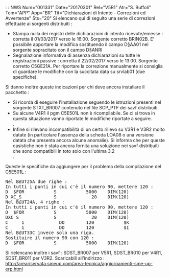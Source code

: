  :  : NWS Num="001331" Date="20170301" Rel="V5R1" Atr="S. Buffoli" Tem="APP" App="BR" Tit="Dichiarazioni di Intento - Correzioni ed Avvertenze" Sts="20"
Si elencano qui di seguito una serie di correzioni effettuate ai sorgenti distribuiti : 
<ul>
<li>Stampa nulla dei registri delle dichiarazioni di intento ricevute/emesse :  corretta il 01/03/2017
verso le 16.00. Sorgente corretto BRIN02B. E' possibile apportare la modifica sostituendo il campo
D§AA01 nel sorgente sopracitato con il campo D§ANRI</li>
<li>Segnalazione informativa di assenza dichiarazioni su tutte le registrazioni passive :  corretta il 22/02/2017 verso le 13.00. Sorgente corretto C5GE21A. Per riportare la correzione manualmente si consiglia di guardare le modifiche con la succitata data su srvlab01 (due specifiche).
</li>
</ul>

Si danno inoltre queste indicazioni per chi deve ancora installare il pacchetto : 
<ul>
<li>Si ricorda di eseguire l'installazione seguendo le istruzioni presenti nel sorgente STXT_BR007
contenuto nel file SCP_PTF dei savf distribuiti.</li>
<li>Su alcune V4R1 il pgm C5E501L non è ricompilabile. Se ci si trova in questa situazione vanno riportate le modifiche riportate a seguire.</li>.
<li>Infine si rilevano incompatibilità di un certo rilievo su V3R1 e V3R2 molto datate (in particolare l'assenza della scheda LOA08 o una versione datata che presenta ancora alcune anomalie).
Si informa che per queste casistiche non è stata ancora fornita una soluzione nei savf distribuiti
che sono compatibili in toto solo con l'ultima 3.2</li>.
</ul>

Queste le specifiche da aggiungere per il problema della compilazione del C5E501L : 
<pre>
Nel B£UT25A due righe : 
In tutti i punti in cui c'è il numero 90, mettere 120 : 
D  $FOR           S           5000    DIM(120)
D XC_S            S             20    DIM(120)
Nel B£UT24A, 4 righe : 
In tutti i punti in cui c'è il numero 90, mettere 120 : 
D  $FOR           S           5000    DIM(120)
DXC_S             S             20    DIM(120)
C     1             DO        120           $K                4 0
C     1             DO        120           $I
Nel B£UT33C invece solo una riga.
Sostituire il numero 90 con 120 : 
D  $FOR           S           5000    DIM(120)
</pre>

Si rielencano inoltre i savf :  SDST_BR007 per V5R1, SDST_BR010 per V4R1, SDST_BR011 per V3R2.
Scaricabili all'indirizzo : 
http://areariservata.smeup.com/area-tecnica/aggiornamenti-sme-up-erp.html 

